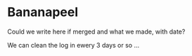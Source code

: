 # Bananapeel
Could we write here if merged and what we made, with date?

We can clean the log in ewery 3 days or so ...

